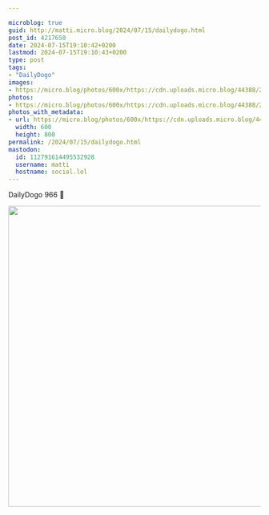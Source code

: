 ```yaml
---

microblog: true
guid: http://matti.micro.blog/2024/07/15/dailydogo.html
post_id: 4217650
date: 2024-07-15T19:10:42+0200
lastmod: 2024-07-15T19:10:43+0200
type: post
tags:
- "DailyDogo"
images:
- https://micro.blog/photos/600x/https://cdn.uploads.micro.blog/44388/2024/bb357fe7549043eab5e731988350bf9e.jpg
photos:
- https://micro.blog/photos/600x/https://cdn.uploads.micro.blog/44388/2024/bb357fe7549043eab5e731988350bf9e.jpg
photos_with_metadata:
- url: https://micro.blog/photos/600x/https://cdn.uploads.micro.blog/44388/2024/bb357fe7549043eab5e731988350bf9e.jpg
  width: 600
  height: 800
permalink: /2024/07/15/dailydogo.html
mastodon:
  id: 112791614495532928
  username: matti
  hostname: social.lol
---
```

DailyDogo 966 🐶

<img src="/media/uploads/2024/bb357fe7549043eab5e731988350bf9e.jpg" width="600" alt="" />
